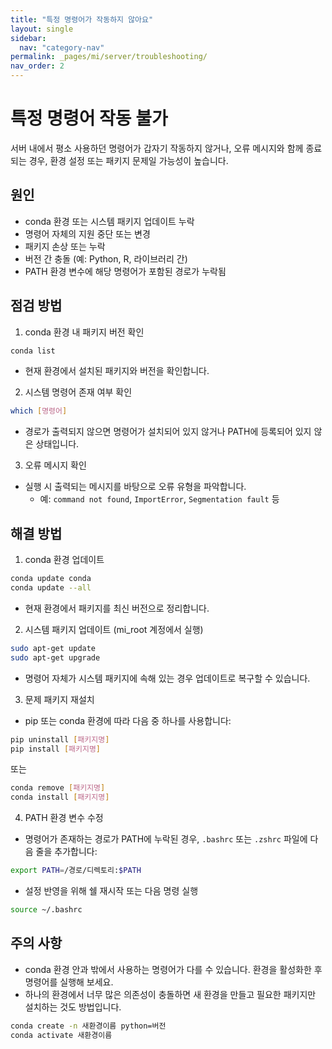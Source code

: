 ```yaml
---
title: "특정 명령어가 작동하지 않아요"
layout: single
sidebar:
  nav: "category-nav"
permalink: _pages/mi/server/troubleshooting/
nav_order: 2
---
```



# 특정 명령어 작동 불가

서버 내에서 평소 사용하던 명령어가 갑자기 작동하지 않거나, 오류 메시지와 함께 종료되는 경우, 환경 설정 또는 패키지 문제일 가능성이 높습니다.

## 원인

- conda 환경 또는 시스템 패키지 업데이트 누락
- 명령어 자체의 지원 중단 또는 변경
- 패키지 손상 또는 누락
- 버전 간 충돌 (예: Python, R, 라이브러리 간)
- PATH 환경 변수에 해당 명령어가 포함된 경로가 누락됨

## 점검 방법

1. conda 환경 내 패키지 버전 확인

```bash
conda list
```

- 현재 환경에서 설치된 패키지와 버전을 확인합니다.

2. 시스템 명령어 존재 여부 확인

```bash
which [명령어]
```

- 경로가 출력되지 않으면 명령어가 설치되어 있지 않거나 PATH에 등록되어 있지 않은 상태입니다.

3. 오류 메시지 확인

- 실행 시 출력되는 메시지를 바탕으로 오류 유형을 파악합니다.
  - 예: `command not found`, `ImportError`, `Segmentation fault` 등

## 해결 방법

1. conda 환경 업데이트

```bash
conda update conda
conda update --all
```

- 현재 환경에서 패키지를 최신 버전으로 정리합니다.

2. 시스템 패키지 업데이트 (mi_root 계정에서 실행)

```bash
sudo apt-get update
sudo apt-get upgrade
```

- 명령어 자체가 시스템 패키지에 속해 있는 경우 업데이트로 복구할 수 있습니다.

3. 문제 패키지 재설치

- pip 또는 conda 환경에 따라 다음 중 하나를 사용합니다:

```bash
pip uninstall [패키지명]
pip install [패키지명]
```

또는

```bash
conda remove [패키지명]
conda install [패키지명]
```

4. PATH 환경 변수 수정

- 명령어가 존재하는 경로가 PATH에 누락된 경우, `.bashrc` 또는 `.zshrc` 파일에 다음 줄을 추가합니다:

```bash
export PATH=/경로/디렉토리:$PATH
```

- 설정 반영을 위해 쉘 재시작 또는 다음 명령 실행

```bash
source ~/.bashrc
```

## 주의 사항

- conda 환경 안과 밖에서 사용하는 명령어가 다를 수 있습니다. 환경을 활성화한 후 명령어를 실행해 보세요.
- 하나의 환경에서 너무 많은 의존성이 충돌하면 새 환경을 만들고 필요한 패키지만 설치하는 것도 방법입니다.

```bash
conda create -n 새환경이름 python=버전
conda activate 새환경이름
```
